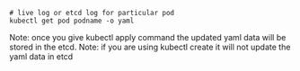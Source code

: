 ```
# live log or etcd log for particular pod
kubectl get pod podname -o yaml
```
Note: once you give kubectl apply command the updated yaml data will be stored in the etcd.
Note: if you are using kubectl create it will not update the yaml data in etcd
